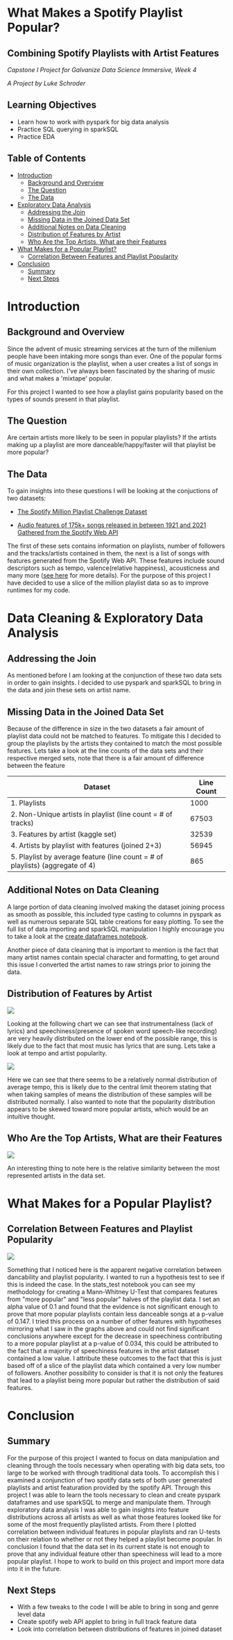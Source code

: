 # What Makes a Spotify Playlist Popular?
 
## Combining Spotify Playlists with Artist Features
*Capstone I Project for Galvanize Data Science Immersive, Week 4*
 
*A Project by Luke Schroder*
## Learning Objectives
- Learn how to work with pyspark for big data analysis
- Practice SQL querying in sparkSQL
- Practice EDA
## Table of Contents
- [Introduction](#Introduction)   
   - [Background and Overview](#background-and-overview)
   - [The Question](#the-question)
   - [The Data](#the-data)
- [Exploratory Data Analysis](#exploratory-data-analysis)
   - [Addressing the Join](#addressing-the-join)
   - [Missing Data in the Joined Data Set](#missing-data-in-the-joined-data-set)
   - [Additional Notes on Data Cleaning](#additional-notes-on-data-cleaning)
   - [Distribution of Features by Artist](#distribution-of-features-by-artist)
   - [Who Are the Top Artists, What are their Features](#who-are-the-top-artists,-what-are-their-features)
- [What Makes for a Popular Playlist?](#what-makes-for-a-popular-playlist)
   - [Correlation Between Features and Playlist Popularity](#correlation-between-features-and-playlist-popularity)
- [Conclusion](#conclusion)
   - [Summary](#summary)
   - [Next Steps](#next-steps)
 
# Introduction
## Background and Overview
Since the advent of music streaming services at the turn of the millenium people have been intaking more songs than ever. One of the popular forms of music organization is the playlist, when a user creates a list of songs in their own collection. I've always been fascinated by the sharing of music and what makes a 'mixtape' popular.
 
For this project I wanted to see how a playlist gains popularity based on the types of sounds present in that playlist.
 
## The Question
Are certain artists more likely to be seen in popular playlists? If the artists making up a playlist are more danceable/happy/faster will that playlist be more popular?
 
## The Data
To gain insights into these questions I will be looking at the conjuctions of two datasets:
  
- [The Spotify Million Playlist Challenge Dataset](https://www.aicrowd.com/challenges/spotify-million-playlist-dataset-challenge)
 
- [Audio features of 175k+ songs released in between 1921 and 2021 Gathered from the Spotify Web API](https://www.kaggle.com/yamaerenay/spotify-dataset-19212020-160k-tracks?select=data.csv)
 
The first of these sets contains information on playlists, number of followers and the tracks/artists contained in them, the next is a list of songs with features generated from the Spotify Web API. These features include sound descriptors such as tempo, valence(relative happiness), acousticness and many more ([see here](https://developer.spotify.com/documentation/web-api/reference/#object-audiofeaturesobject) for more details). For the purpose of this project I have decided to use a slice of the million playlist data so as to improve runtimes for my code.
 
# Data Cleaning & Exploratory Data Analysis
## Addressing the Join
As mentioned before I am looking at the conjunction of these two data sets in order to gain insights. I decided to use pyspark and sparkSQL to bring in the data and join these sets on artist name.
## Missing Data in the Joined Data Set
Because of the difference in size in the two datasets a fair amount of playlist data could not be matched to features. To mitigate this I decided to group the playlists by the artists they contained to match the most possible features. Lets take a look at the line counts of the data sets and their respective merged sets, note that there is a fair amount of difference between the feature
 
| Dataset                        | Line Count|
|------------------------------------|----|
| 1. Playlists           | 1000 |
| 2. Non-Unique artists in playlist (line count = # of tracks)         | 67503 |
| 3. Features by artist (kaggle set)             | 32539 |
| 4. Artists by playlist with features (joined 2+3)          | 56945 |
| 5. Playlist by average feature (line count = # of playlists) (aggregate of 4)        | 865 |
 
 
 
## Additional Notes on Data Cleaning
A large portion of data cleaning involved making the dataset joining process as smooth as possible, this included type casting to columns in pyspark as well as numerous separate SQL table creations for easy plotting. To see the full list of data importing and sparkSQL manipulation I highly encourage you to take a look at the [create dataframes notebook](notebooks/create_dataframes.ipynb).
 
Another piece of data cleaning that is important to mention is the fact that many artist names contain special character and formatting, to get around this issue I converted the artist names to raw strings prior to joining the data.
## Distribution of Features by Artist
![](images/Feature_Disrtibutions_of_Artists.png)
 
Looking at the following chart we can see that instrumentalness (lack of lyrics) and speechiness(presence of spoken word speech-like recording) are very heavily distributed on the lower end of the possible range, this is likely due to the fact that most music has lyrics that are sung. Lets take a look at tempo and artist popularity.
 
 
![](images/Distributions_of_Tempo_and_Popularity.png)
 
Here we can see that there seems to be a relatively normal distribution of average tempo, this is likely due to the central limit theorem stating that when taking samples of means the distribution of these samples will be distributed normally. I also wanted to note that the popularity distribution appears to be skewed toward more popular artists, which would be an intuitive thought.
## Who Are the Top Artists, What are their Features
![](images/top_artist_bars.png)
 
An interesting thing to note here is the relative similarity between the most represented artists in the data set.
 
# What Makes for a Popular Playlist?
## Correlation Between Features and Playlist Popularity
![](images/Artist_Features_Versus_Playlist_Popularity.png)
 
Something that I noticed here is the apparent negative correlation between dancability and playlist popularity. I wanted to run a hypothesis test to see if this is indeed the case. In the stats_test notebook you can see my methodology for creating a Mann-Whitney U-Test that compares features from "more popular" and "less popular" halves of the playlist data. I set an alpha value of 0.1 and found that the evidence is not significant enough to prove that more popular playlists contain less danceable songs at a p-value of 0.147. I tried this process on a number of other features  with hypotheses mirroring what I saw in the graphs above and could not find significant conclusions anywhere except for the decrease in speechiness contributing to a more popular playlist at a p-value of 0.034, this could be attributed to the fact that a majority of speechiness features in the artist dataset contained a low value. I attribute these outcomes to the fact that this is just based off of a slice of the playlist data which contained a very low number of followers. Another possibility to consider is that it is not only the features that lead to a playlist being more popular but rather the distribution of said features.
 
# Conclusion
## Summary
For the purpose of this project I wanted to focus on data manipulation and cleaning through the tools necessary when operating with big data sets, too large to be worked with through traditional data tools. To accomplish this I examined a conjunction of two spotify data sets of both user generated playlists and artist featuration provided by the spotify API. Through this project I was able to learn the tools necessary to clean and create pyspark dataframes and use sparkSQL to merge and manipulate them. Through exploratory data analysis I was able to gain insights into feature distributions across all artists as well as what those features looked like for some of the most frequently playlisted artists. From there I plotted correlation between individual features in popular playlists and ran U-tests on their relation to whether or not they helped a playlist become popular. In conclusion I found that the data set in its current state is not enough to prove that any individual feature other than speechiness will lead to a more popular playlist. I hope to work to build on this project and import more data into it in the future.
 
## Next Steps
- With a few tweaks to the code I will be able to bring in song and genre level data
- Create spotify web API applet to bring in full track feature data
- Look into correlation between distributions of features in joined dataset